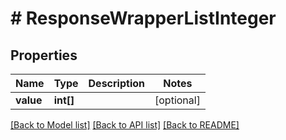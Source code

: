 # # ResponseWrapperListInteger

## Properties

Name | Type | Description | Notes
------------ | ------------- | ------------- | -------------
**value** | **int[]** |  | [optional]

[[Back to Model list]](../../README.md#models) [[Back to API list]](../../README.md#endpoints) [[Back to README]](../../README.md)

